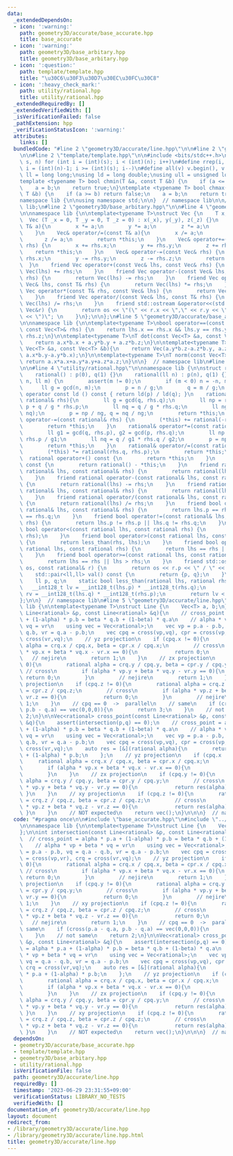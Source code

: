 ```yaml
---
data:
  _extendedDependsOn:
  - icon: ':warning:'
    path: geometry3D/accurate/base_accurate.hpp
    title: base_accurate
  - icon: ':warning:'
    path: geometry3D/base_arbitary.hpp
    title: geometry3D/base_arbitary.hpp
  - icon: ':question:'
    path: template/template.hpp
    title: "\u30C6\u30F3\u30D7\u30EC\u30FC\u30C8"
  - icon: ':heavy_check_mark:'
    path: utility/rational.hpp
    title: utility/rational.hpp
  _extendedRequiredBy: []
  _extendedVerifiedWith: []
  _isVerificationFailed: false
  _pathExtension: hpp
  _verificationStatusIcon: ':warning:'
  attributes:
    links: []
  bundledCode: "#line 2 \"geometry3D/accurate/line.hpp\"\n\n#line 2 \"geometry3D/accurate/base_accurate.hpp\"\
    \n\n#line 2 \"template/template.hpp\"\n\n#include <bits/stdc++.h>\n\n#define rep(i,\
    \ s, n) for (int i = (int)(s); i < (int)(n); i++)\n#define rrep(i, s, n) for (int\
    \ i = (int)(n)-1; i >= (int)(s); i--)\n#define all(v) v.begin(), v.end()\n\nusing\
    \ ll = long long;\nusing ld = long double;\nusing ull = unsigned long long;\n\n\
    template <typename T> bool chmin(T &a, const T &b) {\n    if (a <= b) return false;\n\
    \    a = b;\n    return true;\n}\ntemplate <typename T> bool chmax(T &a, const\
    \ T &b) {\n    if (a >= b) return false;\n    a = b;\n    return true;\n}\n\n\
    namespace lib {\n\nusing namespace std;\n\n}  // namespace lib\n\n// using namespace\
    \ lib;\n#line 2 \"geometry3D/base_arbitary.hpp\"\n\n#line 4 \"geometry3D/base_arbitary.hpp\"\
    \n\nnamespace lib {\n\ntemplate<typename T>\nstruct Vec {\n    T x, y, z;\n  \
    \  Vec (T _x = 0, T _y = 0, T _z = 0) : x(_x), y(_y), z(_z) {}\n    Vec& operator*=(const\
    \ T& a){\n        x *= a;\n        y *= a;\n        z *= a;\n        return *this;\n\
    \    }\n    Vec& operator/=(const T& a){\n        x /= a;\n        y /= a;\n \
    \       z /= a;\n        return *this;\n    }\n    Vec& operator+=(const Vec&\
    \ rhs) {\n        x += rhs.x;\n        y += rhs.y;\n        z += rhs.z;\n    \
    \    return *this;\n    }\n    Vec& operator-=(const Vec& rhs) {\n        x -=\
    \ rhs.x;\n        y -= rhs.y;\n        z -= rhs.z;\n        return *this;\n  \
    \  }\n    friend Vec operator+(const Vec& lhs, const Vec& rhs) {\n        return\
    \ Vec(lhs) += rhs;\n    }\n    friend Vec operator-(const Vec& lhs, const Vec&\
    \ rhs) {\n        return Vec(lhs) -= rhs;\n    }\n    friend Vec operator*(const\
    \ Vec& lhs, const T& rhs) {\n        return Vec(lhs) *= rhs;\n    }\n    friend\
    \ Vec operator*(const T& rhs, const Vec& lhs) {\n        return Vec(lhs) *= rhs;\n\
    \    }\n    friend Vec operator/(const Vec& lhs, const T& rhs) {\n        return\
    \ Vec(lhs) /= rhs;\n    }\n    friend std::ostream &operator<<(std::ostream &os,const\
    \ Vec&r) {\n        return os << \"(\" << r.x << \",\" << r.y << \",\" << r.z\
    \ << \")\"; \n    }\n};\n\n};\n#line 5 \"geometry3D/accurate/base_accurate.hpp\"\
    \n\nnamespace lib {\n\ntemplate<typename T>\nbool operator==(const Vec<T>& lhs,\
    \ const Vec<T>& rhs) {\n    return lhs.x == rhs.x && lhs.y == rhs.y && lhs.z ==\
    \ rhs.z;\n}\n\ntemplate<typename T>\nT dot(const Vec<T> &a, const Vec<T> &b){\n\
    \    return a.x*b.x + a.y*b.y + a.z*b.z;\n}\n\ntemplate<typename T>\nVec<T> cross(const\
    \ Vec<T> &a, const Vec<T> &b){\n    return Vec(a.y*b.z-a.z*b.y, a.z*b.x-a.x*b.z,\
    \ a.x*b.y-a.y*b.x);\n}\n\ntemplate<typename T>\nT norm(const Vec<T> &a){\n   \
    \ return a.x*a.x+a.y*a.y+a.z*a.z;\n}\n\n}  // namespace lib\n#line 2 \"utility/rational.hpp\"\
    \n\n#line 4 \"utility/rational.hpp\"\n\nnamespace lib {\n\nstruct rational {\n\
    \    rational() : p(0), q(1) {}\n    rational(ll n) : p(n), q(1) {}\n    rational(ll\
    \ n, ll m) {\n        assert(m != 0);\n        if (m < 0) n = -n, m = -m;\n  \
    \      ll g = gcd(n, m);\n        p = n / g;\n        q = m / g;\n    }\n    explicit\
    \ operator const ld () const { return ld(p) / ld(q); }\n    rational& operator+=(const\
    \ rational& rhs){\n        ll g = gcd(q, rhs.q);\n        ll np = rhs.q / g *\
    \ p + q / g * rhs.p;\n        ll nq = q / g * rhs.q;\n        ll ng = gcd(np,\
    \ nq);\n        p = np / ng, q = nq / ng;\n        return *this;\n    }\n    rational&\
    \ operator-=(const rational& rhs) {\n        (*this) += rational(-rhs.p, rhs.q);\n\
    \        return *this;\n    }\n    rational& operator*=(const rational& rhs) {\n\
    \        ll g1 = gcd(q, rhs.p), g2 = gcd(p, rhs.q);\n        ll np = p / g2 *\
    \ rhs.p / g1;\n        ll nq = q / g1 * rhs.q / g2;\n        p = np, q = nq;\n\
    \        return *this;\n    }\n    rational& operator/=(const rational& rhs) {\n\
    \        (*this) *= rational(rhs.q, rhs.p);\n        return *this;\n    }\n  \
    \  rational operator+() const {\n        return *this;\n    }\n    rational operator-()\
    \ const {\n        return rational() - *this;\n    }\n    friend rational operator+(const\
    \ rational& lhs, const rational& rhs) {\n        return rational(lhs) += rhs;\n\
    \    }\n    friend rational operator-(const rational& lhs, const rational& rhs)\
    \ {\n        return rational(lhs) -= rhs;\n    }\n    friend rational operator*(const\
    \ rational& lhs, const rational& rhs) {\n        return rational(lhs) *= rhs;\n\
    \    }\n    friend rational operator/(const rational& lhs, const rational& rhs)\
    \ {\n        return rational(lhs) /= rhs;\n    }\n    friend bool operator==(const\
    \ rational& lhs, const rational& rhs) {\n        return lhs.p == rhs.p && lhs.q\
    \ == rhs.q;\n    }\n    friend bool operator!=(const rational& lhs, const rational&\
    \ rhs) {\n        return lhs.p != rhs.p || lhs.q != rhs.q;\n    }\n    friend\
    \ bool operator<(const rational lhs, const rational rhs) {\n        return less_than(lhs,\
    \ rhs);\n    }\n    friend bool operator>(const rational lhs, const rational rhs)\
    \ {\n        return less_than(rhs, lhs);\n    }\n    friend bool operator<=(const\
    \ rational lhs, const rational rhs) {\n        return lhs == rhs || lhs < rhs;\n\
    \    }\n    friend bool operator>=(const rational lhs, const rational rhs) {\n\
    \        return lhs == rhs || lhs > rhs;\n    }\n    friend std::ostream& operator<<(std::ostream&\
    \ os, const rational& r) {\n        return os << r.p << \" / \" << r.q;\n    }\n\
    \    std::pair<ll,ll> val() const {\n        return {p, q};\n    }\n\n  private:\n\
    \    ll p, q;\n    static bool less_than(rational lhs, rational rhs) {\n     \
    \   __int128_t lv = __int128_t(lhs.p) * __int128_t(rhs.q);\n        __int128_t\
    \ rv = __int128_t(lhs.q) * __int128_t(rhs.p);\n        return lv < rv;\n    }\n\
    };\n\n}  // namespace lib\n#line 5 \"geometry3D/accurate/line.hpp\"\n\nnamespace\
    \ lib {\n\ntemplate<typename T>\nstruct Line {\n    Vec<T> a, b;\n};\n\nint intersection(const\
    \ Line<rational> &p, const Line<rational> &q){\n    // cross_point = alpha * p.a\
    \ + (1-alpha) * p.b = beta * q.b + (1-beta) * q.a\n    // alpha * vp + beta *\
    \ vq = vr\n    using vec = Vec<rational>;\n    vec vp = p.a - p.b, vq = q.a -\
    \ q.b, vr = q.a - p.b;\n    vec cpq = cross(vp,vq), cpr = cross(vp,vr), crq =\
    \ cross(vr,vq);\n    // yz projection\n    if (cpq.x != 0){\n        rational\
    \ alpha = crq.x / cpq.x, beta = cpr.x / cpq.x;\n        // cross\n        if (alpha\
    \ * vp.x + beta * vq.x - vr.x == 0){\n            return 0;\n        }\n     \
    \   // nejire\n        return 1;\n    }\n    // zx projection\n    if (cpq.y !=\
    \ 0){\n        rational alpha = crq.y / cpq.y, beta = cpr.y / cpq.y;\n       \
    \ // cross\n        if (alpha * vp.y + beta * vq.y - vr.y == 0){\n           \
    \ return 0;\n        }\n        // nejire\n        return 1;\n    }\n    // xy\
    \ projection\n    if (cpq.z != 0){\n        rational alpha = crq.z / cpq.z, beta\
    \ = cpr.z / cpq.z;\n        // cross\n        if (alpha * vp.z + beta * vq.z -\
    \ vr.z == 0){\n            return 0;\n        }\n        // nejire\n        return\
    \ 1;\n    }\n    // cpq == 0  ->  parallel\n    // same\n    if (cross(p.a - q.a,\
    \ p.b - q.a) == vec(0,0,0)){\n        return 3;\n    }\n    // not same\n    return\
    \ 2;\n}\n\nVec<rational> cross_point(const Line<rational> &p, const Line<rational>\
    \ &q){\n    assert(intersection(p,q) == 0);\n    // cross_point = alpha * p.a\
    \ + (1-alpha) * p.b = beta * q.b + (1-beta) * q.a\n    // alpha * vp + beta *\
    \ vq = vr\n    using vec = Vec<rational>;\n    vec vp = p.a - p.b, vq = q.a -\
    \ q.b, vr = q.a - p.b;\n    vec cpq = cross(vp,vq), cpr = cross(vp,vr), crq =\
    \ cross(vr,vq);\n    auto res = [&](rational alpha){\n        return alpha * p.a\
    \ + (1-alpha) * p.b;\n    };\n    // yz projection\n    if (cpq.x != 0){\n   \
    \     rational alpha = crq.x / cpq.x, beta = cpr.x / cpq.x;\n        // cross\n\
    \        if (alpha * vp.x + beta * vq.x - vr.x == 0){\n            return res(alpha);\n\
    \        }\n    }\n    // zx projection\n    if (cpq.y != 0){\n        rational\
    \ alpha = crq.y / cpq.y, beta = cpr.y / cpq.y;\n        // cross\n        if (alpha\
    \ * vp.y + beta * vq.y - vr.y == 0){\n            return res(alpha);\n       \
    \ }\n    }\n    // xy projection\n    if (cpq.z != 0){\n        rational alpha\
    \ = crq.z / cpq.z, beta = cpr.z / cpq.z;\n        // cross\n        if (alpha\
    \ * vp.z + beta * vq.z - vr.z == 0){\n            return res(alpha);\n       \
    \ }\n    }\n    // NOT expected\n    return vec();\n}\n\n\n}  // namespace lib\n"
  code: "#pragma once\n\n#include \"base_accurate.hpp\"\n#include \"../../utility/rational.hpp\"\
    \n\nnamespace lib {\n\ntemplate<typename T>\nstruct Line {\n    Vec<T> a, b;\n\
    };\n\nint intersection(const Line<rational> &p, const Line<rational> &q){\n  \
    \  // cross_point = alpha * p.a + (1-alpha) * p.b = beta * q.b + (1-beta) * q.a\n\
    \    // alpha * vp + beta * vq = vr\n    using vec = Vec<rational>;\n    vec vp\
    \ = p.a - p.b, vq = q.a - q.b, vr = q.a - p.b;\n    vec cpq = cross(vp,vq), cpr\
    \ = cross(vp,vr), crq = cross(vr,vq);\n    // yz projection\n    if (cpq.x !=\
    \ 0){\n        rational alpha = crq.x / cpq.x, beta = cpr.x / cpq.x;\n       \
    \ // cross\n        if (alpha * vp.x + beta * vq.x - vr.x == 0){\n           \
    \ return 0;\n        }\n        // nejire\n        return 1;\n    }\n    // zx\
    \ projection\n    if (cpq.y != 0){\n        rational alpha = crq.y / cpq.y, beta\
    \ = cpr.y / cpq.y;\n        // cross\n        if (alpha * vp.y + beta * vq.y -\
    \ vr.y == 0){\n            return 0;\n        }\n        // nejire\n        return\
    \ 1;\n    }\n    // xy projection\n    if (cpq.z != 0){\n        rational alpha\
    \ = crq.z / cpq.z, beta = cpr.z / cpq.z;\n        // cross\n        if (alpha\
    \ * vp.z + beta * vq.z - vr.z == 0){\n            return 0;\n        }\n     \
    \   // nejire\n        return 1;\n    }\n    // cpq == 0  ->  parallel\n    //\
    \ same\n    if (cross(p.a - q.a, p.b - q.a) == vec(0,0,0)){\n        return 3;\n\
    \    }\n    // not same\n    return 2;\n}\n\nVec<rational> cross_point(const Line<rational>\
    \ &p, const Line<rational> &q){\n    assert(intersection(p,q) == 0);\n    // cross_point\
    \ = alpha * p.a + (1-alpha) * p.b = beta * q.b + (1-beta) * q.a\n    // alpha\
    \ * vp + beta * vq = vr\n    using vec = Vec<rational>;\n    vec vp = p.a - p.b,\
    \ vq = q.a - q.b, vr = q.a - p.b;\n    vec cpq = cross(vp,vq), cpr = cross(vp,vr),\
    \ crq = cross(vr,vq);\n    auto res = [&](rational alpha){\n        return alpha\
    \ * p.a + (1-alpha) * p.b;\n    };\n    // yz projection\n    if (cpq.x != 0){\n\
    \        rational alpha = crq.x / cpq.x, beta = cpr.x / cpq.x;\n        // cross\n\
    \        if (alpha * vp.x + beta * vq.x - vr.x == 0){\n            return res(alpha);\n\
    \        }\n    }\n    // zx projection\n    if (cpq.y != 0){\n        rational\
    \ alpha = crq.y / cpq.y, beta = cpr.y / cpq.y;\n        // cross\n        if (alpha\
    \ * vp.y + beta * vq.y - vr.y == 0){\n            return res(alpha);\n       \
    \ }\n    }\n    // xy projection\n    if (cpq.z != 0){\n        rational alpha\
    \ = crq.z / cpq.z, beta = cpr.z / cpq.z;\n        // cross\n        if (alpha\
    \ * vp.z + beta * vq.z - vr.z == 0){\n            return res(alpha);\n       \
    \ }\n    }\n    // NOT expected\n    return vec();\n}\n\n\n}  // namespace lib"
  dependsOn:
  - geometry3D/accurate/base_accurate.hpp
  - template/template.hpp
  - geometry3D/base_arbitary.hpp
  - utility/rational.hpp
  isVerificationFile: false
  path: geometry3D/accurate/line.hpp
  requiredBy: []
  timestamp: '2023-06-29 23:31:55+09:00'
  verificationStatus: LIBRARY_NO_TESTS
  verifiedWith: []
documentation_of: geometry3D/accurate/line.hpp
layout: document
redirect_from:
- /library/geometry3D/accurate/line.hpp
- /library/geometry3D/accurate/line.hpp.html
title: geometry3D/accurate/line.hpp
---
```

